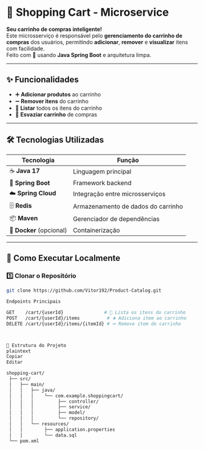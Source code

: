 # 🛒 Shopping Cart - Microservice

**Seu carrinho de compras inteligente!**  
Este microsserviço é responsável pelo **gerenciamento do carrinho de compras** dos usuários, permitindo **adicionar**, **remover** e **visualizar** itens com facilidade.  
Feito com 💛 usando **Java Spring Boot** e arquitetura limpa.

---

## ✨ Funcionalidades
- ➕ **Adicionar produtos** ao carrinho
- ➖ **Remover itens** do carrinho
- 📜 **Listar** todos os itens do carrinho
- 🧹 **Esvaziar carrinho** de compras

---

## 🛠 Tecnologias Utilizadas
| Tecnologia | Função |
|------------|--------|
| ☕ **Java 17** | Linguagem principal |
| 🚀 **Spring Boot** | Framework backend |
| ☁️ **Spring Cloud** | Integração entre microsserviços |
| 🗄 **Redis** | Armazenamento de dados do carrinho |
| 📦 **Maven** | Gerenciador de dependências |
| 🐳 **Docker** (opcional) | Containerização |


---

## 🚀 Como Executar Localmente

### 1️⃣ Clonar o Repositório
```bash
git clone https://github.com/Vitor192/Product-Catalog.git

Endpoints Principais

GET    /cart/{userId}               # 📜 Lista os itens do carrinho
POST   /cart/{userId}/items          # ➕ Adiciona item ao carrinho
DELETE /cart/{userId}/items/{itemId} # ➖ Remove item do carrinho



📂 Estrutura do Projeto
plaintext
Copiar
Editar

shopping-cart/
 ├── src/
 │   ├── main/
 │   │   ├── java/
 │   │   │    └── com.example.shoppingcart/
 │   │   │         ├── controller/
 │   │   │         ├── service/
 │   │   │         ├── model/
 │   │   │         └── repository/
 │   │   └── resources/
 │   │        ├── application.properties
 │   │        └── data.sql
 └── pom.xml



